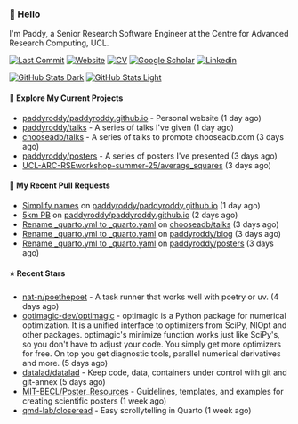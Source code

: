 ### 👋 Hello

I'm Paddy, a Senior Research Software Engineer at the Centre for Advanced
Research Computing, UCL.

[![Last Commit](https://img.shields.io/github/last-commit/paddyroddy/paddyroddy/main?label=updated)](https://github.com/paddyroddy)
[![Website](https://img.shields.io/badge/GitHub%20Pages-222?logo=githubpages&logoColor=fff&style=for-the-badge&style=flat)](https://paddyroddy.github.io)
[![CV](https://img.shields.io/badge/CV-PDF-pink.svg)](https://paddyroddy.github.io/cv)
[![Google Scholar](https://img.shields.io/badge/Google%20Scholar-4285F4?logo=googlescholar&logoColor=fff&style=for-the-badge&style=flat)](https://scholar.google.com/citations?user=OFigHUwAAAAJ)
[![Linkedin](https://img.shields.io/badge/LinkedIn-0A66C2?logo=linkedin&logoColor=fff&style=for-the-badge&style=flat)](https://www.linkedin.com/in/patrickjamesroddy)

[![GitHub Stats Dark](https://github-readme-stats-paddyroddy.vercel.app/api?username=paddyroddy&disable_animations=true&hide_border=true&hide_title=true&include_all_commits=true&rank_icon=github&show=prs_merged,reviews&show_icons=true&theme=tokyonight)](https://github.com/paddyroddy/paddyroddy#gh-dark-mode-only)
[![GitHub Stats Light](https://github-readme-stats-paddyroddy.vercel.app/api?username=paddyroddy&disable_animations=true&hide_border=true&hide_title=true&include_all_commits=true&rank_icon=github&show=prs_merged,reviews&show_icons=true&theme=default)](https://github.com/paddyroddy/paddyroddy#gh-light-mode-only)

#### 👷 Explore My Current Projects

- [paddyroddy/paddyroddy.github.io](https://github.com/paddyroddy/paddyroddy.github.io) - Personal website
  (1 day ago)
- [paddyroddy/talks](https://github.com/paddyroddy/talks) - A series of talks I&#39;ve given
  (1 day ago)
- [chooseadb/talks](https://github.com/chooseadb/talks) - A series of talks to promote chooseadb.com
  (3 days ago)
- [paddyroddy/posters](https://github.com/paddyroddy/posters) - A series of posters I&#39;ve presented
  (3 days ago)
- [UCL-ARC-RSEworkshop-summer-25/average_squares](https://github.com/UCL-ARC-RSEworkshop-summer-25/average_squares)
  (3 days ago)

#### 🔨 My Recent Pull Requests

- [Simplify names](https://github.com/paddyroddy/paddyroddy.github.io/pull/133) on [paddyroddy/paddyroddy.github.io](https://github.com/paddyroddy/paddyroddy.github.io)
  (1 day ago)
- [5km PB](https://github.com/paddyroddy/paddyroddy.github.io/pull/132) on [paddyroddy/paddyroddy.github.io](https://github.com/paddyroddy/paddyroddy.github.io)
  (2 days ago)
- [Rename _quarto.yml to _quarto.yaml](https://github.com/chooseadb/talks/pull/5) on [chooseadb/talks](https://github.com/chooseadb/talks)
  (3 days ago)
- [Rename _quarto.yml to _quarto.yaml](https://github.com/paddyroddy/blog/pull/7) on [paddyroddy/blog](https://github.com/paddyroddy/blog)
  (3 days ago)
- [Rename _quarto.yml to _quarto.yaml](https://github.com/paddyroddy/posters/pull/5) on [paddyroddy/posters](https://github.com/paddyroddy/posters)
  (3 days ago)

#### ⭐ Recent Stars

- [nat-n/poethepoet](https://github.com/nat-n/poethepoet) - A task runner that works well with poetry or uv.
  (4 days ago)
- [optimagic-dev/optimagic](https://github.com/optimagic-dev/optimagic) - optimagic is a Python package for numerical optimization. It is a unified interface to optimizers from SciPy, NlOpt and other packages.  optimagic&#39;s minimize function works just like SciPy&#39;s, so you don&#39;t have to adjust your code. You simply get more optimizers for free. On top you get diagnostic tools, parallel numerical derivatives and more.
  (5 days ago)
- [datalad/datalad](https://github.com/datalad/datalad) - Keep code, data, containers under control with git  and git-annex
  (5 days ago)
- [MIT-BECL/Poster_Resources](https://github.com/MIT-BECL/Poster_Resources) - Guidelines, templates, and examples for creating scientific posters
  (1 week ago)
- [qmd-lab/closeread](https://github.com/qmd-lab/closeread) - Easy scrollytelling in Quarto
  (1 week ago)

